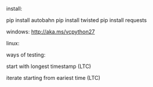 install:

pip install autobahn
pip install twisted
pip install requests


windows:
http://aka.ms/vcpython27

linux:



ways of testing:

start with longest timestamp (LTC)

iterate starting from eariest time (LTC)

